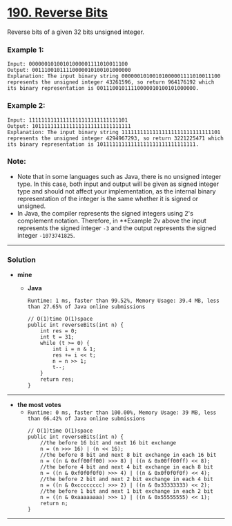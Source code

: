 # [190. Reverse Bits](https://leetcode.com/problems/reverse-bits/)

Reverse bits of a given 32 bits unsigned integer.
 
### Example 1:
```
Input: 00000010100101000001111010011100
Output: 00111001011110000010100101000000
Explanation: The input binary string 00000010100101000001111010011100 represents the unsigned integer 43261596, so return 964176192 which its binary representation is 00111001011110000010100101000000.
```

### Example 2:
```
Input: 11111111111111111111111111111101
Output: 10111111111111111111111111111111
Explanation: The input binary string 11111111111111111111111111111101 represents the unsigned integer 4294967293, so return 3221225471 which its binary representation is 10111111111111111111111111111111.
``` 

### Note:
* Note that in some languages such as Java, there is no unsigned integer type. In this case, both input and output will be given as signed integer type and should not affect your implementation, as the internal binary representation of the integer is the same whether it is signed or unsigned.
* In Java, the compiler represents the signed integers using 2's complement notation. Therefore, in **Example 2v above the input represents the signed integer `-3` and the output represents the signed integer `-1073741825`.

---

### Solution
* **mine**
  * **Java**
  
    `Runtime: 1 ms, faster than 99.52%, Memory Usage: 39.4 MB, less than 27.65% of Java online submissions`
    ```
    // O(1)time O(1)space
    public int reverseBits(int n) {
        int res = 0;
        int t = 31;
        while (t >= 0) {
            int i = n & 1;
            res += i << t;
            n = n >> 1;
            t--;
        }
        return res;
    }
    ```


----

* **the most votes**
  * `Runtime: 0 ms, faster than 100.00%, Memory Usage: 39 MB, less than 66.42% of Java online submissions`
    ```
    // O(1)time O(1)space
    public int reverseBits(int n) {
        //the before 16 bit and next 16 bit exchange
        n = (n >>> 16) | (n << 16);
        //the before 8 bit and next 8 bit exchange in each 16 bit
        n = ((n & 0xff00ff00) >>> 8) | ((n & 0x00ff00ff) << 8);
        //the before 4 bit and next 4 bit exchange in each 8 bit
        n = ((n & 0xf0f0f0f0) >>> 4) | ((n & 0x0f0f0f0f) << 4);
        //the before 2 bit and next 2 bit exchange in each 4 bit
        n = ((n & 0xcccccccc) >>> 2) | ((n & 0x33333333) << 2);
        //the before 1 bit and next 1 bit exchange in each 2 bit
        n = ((n & 0xaaaaaaaa) >>> 1) | ((n & 0x55555555) << 1);
        return n;
    }
    ```
    
---
